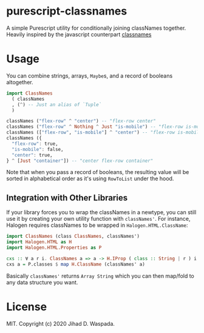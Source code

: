 # purescript-classnames

A simple Purescript utility for conditionally joining classNames together. Heavily inspired by the javascript counterpart [classnames](https://www.npmjs.com/package/classnames)

# Usage

You can combine strings, arrays, `Maybe`s, and a record of booleans altogether.

```purs
import ClassNames
  ( classNames
  , (^) -- Just an alias of `Tuple`
  )

classNames ("flex-row" ^ "center") -- "flex-row center"
classNames ("flex-row" ^ Nothing ^ Just "is-mobile") -- "flex-row is-mobile"
classNames (["flex-row", "is-mobile"] ^ "center") -- "flex-row is-mobile center"
classNames ({
  "flex-row": true,
  "is-mobile": false,
  "center": true,
} ^ [Just "container"]) -- "center flex-row container"
```

Note that when you pass a record of booleans, the resulting value will be sorted in alphabetical order as it's using `RowToList` under the hood.

## Integration with Other Libraries

If your library forces you to wrap the classNames in a newtype, you can still use it by creating your own utility function with `classNames'`. For instance, Halogen requires classNames to be wrapped in `Halogen.HTML.ClassName`:

```purs
import ClassNames (class ClassNames, classNames')
import Halogen.HTML as H
import Halogen.HTML.Properties as P

cxs :: ∀ a r i. ClassNames a => a -> H.IProp ( class :: String | r ) i
cxs a = P.classes $ map H.ClassName (classNames' a)
```

Basically `classNames'` returns `Array String` which you can then map/fold to any data structure you want.

# License
MIT. Copyright (c) 2020 Jihad D. Waspada.
